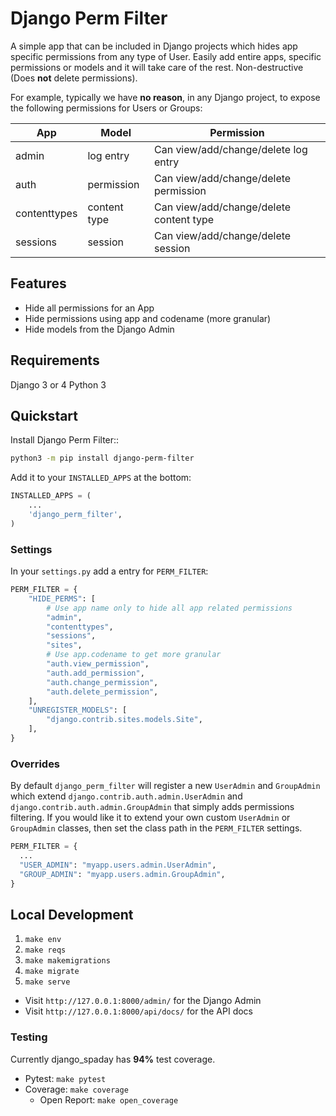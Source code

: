 # Django Perm Filter

A simple app that can be included in Django projects which hides app specific permissions from any type of User. Easily add entire apps, specific permissions or models and it will take care of the rest. Non-destructive (Does **not** delete permissions).

For example, typically we have **no reason**, in any Django project, to expose the following permissions for Users or Groups:

| App          | Model        | Permission                              |
| ------------ | ------------ | --------------------------------------- |
| admin        | log entry    | Can view/add/change/delete log entry    |
| auth         | permission   | Can view/add/change/delete permission   |
| contenttypes | content type | Can view/add/change/delete content type |
| sessions     | session      | Can view/add/change/delete session      |

## Features

- Hide all permissions for an App
- Hide permissions using app and codename (more granular)
- Hide models from the Django Admin

## Requirements

Django 3 or 4
Python 3

## Quickstart

Install Django Perm Filter::

```bash
python3 -m pip install django-perm-filter
```

Add it to your `INSTALLED_APPS` at the bottom:

```python
INSTALLED_APPS = (
    ...
    'django_perm_filter',
)
```

### Settings

In your `settings.py` add a entry for `PERM_FILTER`:

```python
PERM_FILTER = {
    "HIDE_PERMS": [
        # Use app name only to hide all app related permissions
        "admin",
        "contenttypes",
        "sessions",
        "sites",
        # Use app.codename to get more granular
        "auth.view_permission",
        "auth.add_permission",
        "auth.change_permission",
        "auth.delete_permission",
    ],
    "UNREGISTER_MODELS": [
        "django.contrib.sites.models.Site",
    ],
}
```

### Overrides

By default `django_perm_filter` will register a new `UserAdmin` and `GroupAdmin` which extend `django.contrib.auth.admin.UserAdmin` and `django.contrib.auth.admin.GroupAdmin` that simply adds permissions filtering. If you would like it to extend your own custom `UserAdmin` or `GroupAdmin` classes, then set the class path in the `PERM_FILTER` settings.

```python
PERM_FILTER = {
  ...
  "USER_ADMIN": "myapp.users.admin.UserAdmin",
  "GROUP_ADMIN": "myapp.users.admin.GroupAdmin",
}

```

## Local Development

1. `make env`
1. `make reqs`
1. `make makemigrations`
1. `make migrate`
1. `make serve`

- Visit `http://127.0.0.1:8000/admin/` for the Django Admin
- Visit `http://127.0.0.1:8000/api/docs/` for the API docs

### Testing

Currently django_spaday has **94%** test coverage.

- Pytest: `make pytest`
- Coverage: `make coverage`
  - Open Report: `make open_coverage`
